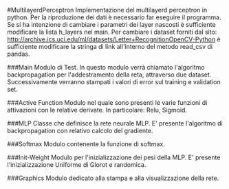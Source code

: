 #MultilayerdPerceptron
Implementazione del multilayerd perceptron in python. Per la riproduzione dei dati è necessario far eseguire il programma. Se si ha intenzione di cambiare i parametri dei layer nascosti è sufficiente modificare la lista h_layers nel main. Per cambiare i dataset forniti dal sito: http://archive.ics.uci.edu/ml/datasets/Letter+RecognitionOpenCV-Python è sufficiente modificare la stringa di link all'interno del metodo read_csv di pandas.

###Main
Modulo di Test. In questo modulo verrà chiamato l'algoritmo backpropagation per l'addestramento della reta, attraverso due dataset. Successivamente verranno stampati i valori di error sul training e validation set.

###Active Function
Modulo nel quale sono presenti le varie funzioni di attivazioni con le relative derivate. In particolare: Relu, Sigmoid.

###MLP
Classe che definisce la rete neurale MLP. E' presente l'algoritmo di backpropagation con relativo calcolo del gradiente.

###Softmax
Modulo contenente la funzione di softmax.

###Init-Weight
Modulo per l'inizializzazione dei pesi della MLP. E' presente l'inizializzazione Uniforme di Glorot e randomica.

###Graphics
Modulo dedicato alla stampa e alla visualizzazione della rete.
